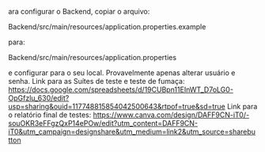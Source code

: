 ara configurar o Backend, copiar o arquivo:

Backend/src/main/resources/application.properties.example

para:

Backend/src/main/resources/application.properties

e configurar para o seu local. Provavelmente apenas alterar usuário e senha.
Link para as Suítes de teste e teste de fumaça:
https://docs.google.com/spreadsheets/d/19CUBpn11EInWT_D7oLG0-OpGfzlu_630/edit?usp=sharing&ouid=117748815854042500643&rtpof=true&sd=true
Link para o relatório final de testes:
https://www.canva.com/design/DAFF9CN-iT0/-souOKR3eFFgzQxP14ePOw/edit?utm_content=DAFF9CN-iT0&utm_campaign=designshare&utm_medium=link2&utm_source=sharebutton

